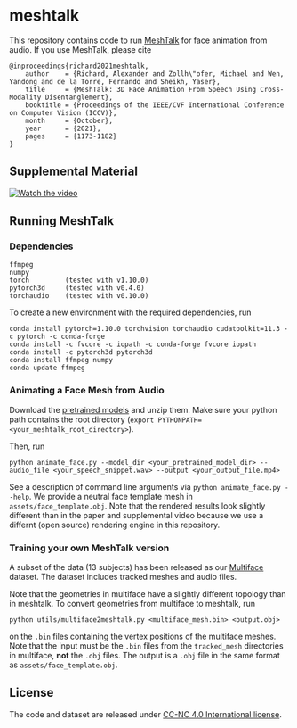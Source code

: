 # meshtalk

This repository contains code to run [MeshTalk](https://openaccess.thecvf.com/content/ICCV2021/papers/Richard_MeshTalk_3D_Face_Animation_From_Speech_Using_Cross-Modality_Disentanglement_ICCV_2021_paper.pdf) for face animation from audio. If you use MeshTalk, please cite
```
@inproceedings{richard2021meshtalk,
    author    = {Richard, Alexander and Zollh\"ofer, Michael and Wen, Yandong and de la Torre, Fernando and Sheikh, Yaser},
    title     = {MeshTalk: 3D Face Animation From Speech Using Cross-Modality Disentanglement},
    booktitle = {Proceedings of the IEEE/CVF International Conference on Computer Vision (ICCV)},
    month     = {October},
    year      = {2021},
    pages     = {1173-1182}
}
```

## Supplemental Material
[![Watch the video](https://github.com/facebookresearch/meshtalk/blob/main/supplemental_video.png)](https://www.facebook.com/MetaResearch/videos/251508987094387/)

## Running MeshTalk

### Dependencies

```
ffmpeg
numpy
torch         (tested with v1.10.0)
pytorch3d     (tested with v0.4.0)
torchaudio    (tested with v0.10.0)
```

To create a new environment with the required dependencies, run
```
conda install pytorch=1.10.0 torchvision torchaudio cudatoolkit=11.3 -c pytorch -c conda-forge
conda install -c fvcore -c iopath -c conda-forge fvcore iopath
conda install -c pytorch3d pytorch3d
conda install ffmpeg numpy
conda update ffmpeg
```

### Animating a Face Mesh from Audio

Download the [pretrained models](https://github.com/facebookresearch/meshtalk/releases/download/pretrained_models_v1.0/pretrained_models.zip) and unzip them.
Make sure your python path contains the root directory (`export PYTHONPATH=<your_meshtalk_root_directory>`).

Then, run
```
python animate_face.py --model_dir <your_pretrained_model_dir> --audio_file <your_speech_snippet.wav> --output <your_output_file.mp4>
```
See a description of command line arguments via `python animate_face.py --help`. We provide a neutral face template mesh in `assets/face_template.obj`. Note that the rendered results look slightly different than in the paper and supplemental video because we use a differnt (open source) rendering engine in this repository.

### Training your own MeshTalk version

A subset of the data (13 subjects) has been released as our [Multiface](https://github.com/facebookresearch/multiface) dataset. The dataset includes tracked meshes and audio files.

Note that the geometries in multiface have a slightly different topology than in meshtalk. To convert geometries from multiface to meshtalk, run
```
python utils/multiface2meshtalk.py <multiface_mesh.bin> <output.obj>
```
on the `.bin` files containing the vertex positions of the multiface meshes. Note that the input must be the `.bin` files from the `tracked_mesh` directories in multiface, **not** the `.obj` files. The output is a `.obj` file in the same format as `assets/face_template.obj`.

## License

The code and dataset are released under [CC-NC 4.0 International license](https://github.com/facebookresearch/BinauralSpeechSynthesis/blob/main/LICENSE).
